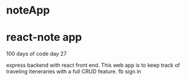 # noteApp
# react-note app
100 days of code day 27

express backend with react front end. 
This web app is to keep track of traveling iteneraries with a full CRUD feature. 
fb sign in
